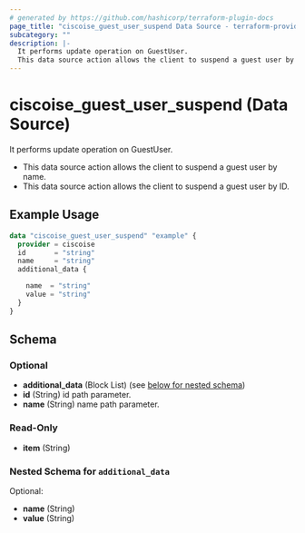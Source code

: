 ```yaml
---
# generated by https://github.com/hashicorp/terraform-plugin-docs
page_title: "ciscoise_guest_user_suspend Data Source - terraform-provider-ciscoise"
subcategory: ""
description: |-
  It performs update operation on GuestUser.
  This data source action allows the client to suspend a guest user by name.This data source action allows the client to suspend a guest user by ID.
---
```


# ciscoise_guest_user_suspend (Data Source)

It performs update operation on GuestUser.

- This data source action allows the client to suspend a guest user by name.
- This data source action allows the client to suspend a guest user by ID.

## Example Usage

```terraform
data "ciscoise_guest_user_suspend" "example" {
  provider = ciscoise
  id       = "string"
  name     = "string"
  additional_data {

    name  = "string"
    value = "string"
  }
}
```

<!-- schema generated by tfplugindocs -->
## Schema

### Optional

- **additional_data** (Block List) (see [below for nested schema](#nestedblock--additional_data))
- **id** (String) id path parameter.
- **name** (String) name path parameter.

### Read-Only

- **item** (String)

<a id="nestedblock--additional_data"></a>
### Nested Schema for `additional_data`

Optional:

- **name** (String)
- **value** (String)


